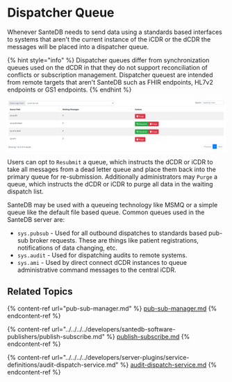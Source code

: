 # Dispatcher Queue

Whenever SanteDB needs to send data using a standards based interfaces to systems that aren't the current instance of the iCDR or the dCDR the messages will be placed into a dispatcher queue.&#x20;

{% hint style="info" %}
Dispatcher queues differ from synchronization queues used on the dCDR in that they do not support reconciliation of conflicts or subscription management. Dispatcher queuest are intended from remote targets that aren't SanteDB such as FHIR endpoints, HL7v2 endpoints or GS1 endpoints.
{% endhint %}

![](<../../../../.gitbook/assets/image (430) (1) (1) (1) (1) (1) (1) (1).png>)

Users can opt to `Resubmit` a queue, which instructs the dCDR or iCDR to take all messages from a dead letter queue and place them back into the primary queue for re-submission. Additionally administrators may `Purge` a queue, which instructs the dCDR or iCDR to purge all data in the waiting dispatch list.

SanteDB may be used with a queueing technology like MSMQ or a simple queue like the default file based queue. Common queues used in the SanteDB server are:

* `sys.pubsub` - Used for all outbound dispatches to standards based pub-sub broker requests. These are things like patient registrations, notifications of data changing, etc.
* `sys.audit` - Used for dispatching audits to remote systems.
* `sys.ami` - Used by direct connect dCDR instances to queue administrative command messages to the central iCDR.

## Related Topics

{% content-ref url="pub-sub-manager.md" %}
[pub-sub-manager.md](pub-sub-manager.md)
{% endcontent-ref %}

{% content-ref url="../../../../developers/santedb-software-publishers/publish-subscribe.md" %}
[publish-subscribe.md](../../../../developers/santedb-software-publishers/publish-subscribe.md)
{% endcontent-ref %}

{% content-ref url="../../../../developers/server-plugins/service-definitions/audit-dispatch-service.md" %}
[audit-dispatch-service.md](../../../../developers/server-plugins/service-definitions/audit-dispatch-service.md)
{% endcontent-ref %}
